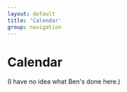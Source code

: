 ```yaml
---
layout: default
title: 'Calendar'
group: navigation
---
```


# Calendar #

(I have no idea what Ben's done here.)